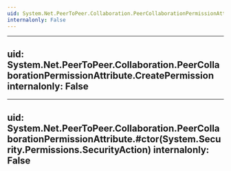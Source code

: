 ```yaml
---
uid: System.Net.PeerToPeer.Collaboration.PeerCollaborationPermissionAttribute
internalonly: False
---
```


---
uid: System.Net.PeerToPeer.Collaboration.PeerCollaborationPermissionAttribute.CreatePermission
internalonly: False
---

---
uid: System.Net.PeerToPeer.Collaboration.PeerCollaborationPermissionAttribute.#ctor(System.Security.Permissions.SecurityAction)
internalonly: False
---
